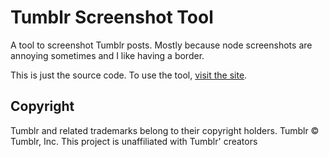 # Tumblr Screenshot Tool

A tool to screenshot Tumblr posts. Mostly because node screenshots are annoying sometimes and I like having a border.

This is just the source code. To use the tool, [visit the site](https://fireisgood.github.io/tumblr-screenshot-tool/).

## Copyright

Tumblr and related trademarks belong to their copyright holders. Tumblr © Tumblr, Inc. This project is unaffiliated
with Tumblr' creators
